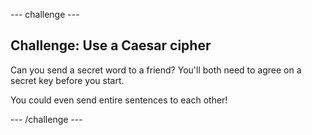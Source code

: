 \--- challenge \---

## Challenge: Use a Caesar cipher

Can you send a secret word to a friend? You'll both need to agree on a secret key before you start.

You could even send entire sentences to each other!

\--- /challenge \---